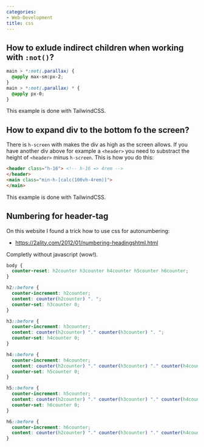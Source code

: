```yaml
---
categories:
- Web-Development
title: css
---
```


## How to exlude indirect children when working with `:not()`?

```css
main > *:not(.parallax) {
  @apply max-sm:px-2;
}
main > *:not(.parallax) * {
  @apply px-0; 
}

```
This example is done with TailwindCSS.

## How to expand div to the bottom fo the screen?
There is `h-screen` with makes the div as high as the screen allows. If you have another div above
for example a `<header>` you need to substract the height of `<header>` minus `h-screen`. This is how you do this:
```html
<header class="h-16"> <!-- h-16 => 4rem -->
</header>
<main class="min-h-[calc(100vh-4rem)]">
</main>
```
This example is done with TailwindCSS.

## Numbering for header-tag
On this website I found a trick how to use css for autonumbering: 

- https://2ality.com/2012/01/numbering-headingshtml.html

Completly without javascript (wow!).
```css
body {
  counter-reset: h2counter h3counter h4counter h5counter h6counter;
}

h2::before {
  counter-increment: h2counter;
  content: counter(h2counter) ". ";
  counter-set: h3counter 0;
}

h3::before {
  counter-increment: h3counter;
  content: counter(h2counter) "." counter(h3counter) ". ";
  counter-set: h4counter 0;
}

h4::before {
  counter-increment: h4counter;
  content: counter(h2counter) "." counter(h3counter) "." counter(h4counter) ". ";
  counter-set: h5counter 0;
}

h5::before {
  counter-increment: h5counter;
  content: counter(h2counter) "." counter(h3counter) "." counter(h4counter) "." counter(h5counter) ". ";
  counter-set: h6counter 0;
}

h6::before {
  counter-increment: h6counter;
  content: counter(h2counter) "." counter(h3counter) "." counter(h4counter) "." counter(h5counter) "." counter(h6counter) ". ";
}

```

